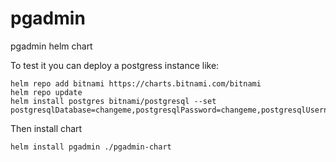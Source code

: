 # pgadmin
pgadmin helm chart

To test it you can deploy a postgress instance like:

```
helm repo add bitnami https://charts.bitnami.com/bitnami
helm repo update
helm install postgres bitnami/postgresql --set postgresqlDatabase=changeme,postgresqlPassword=changeme,postgresqlUsername=changeme,postgresqlPostgresPassword=changeme,image.tag=13.0.0
```

Then install chart

```
helm install pgadmin ./pgadmin-chart
```

